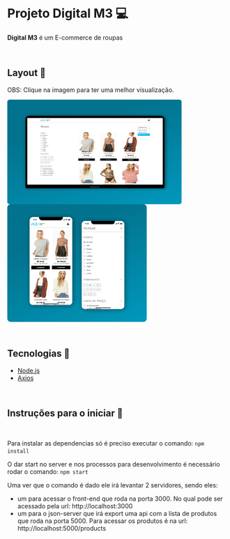 
# Projeto Digital M3 :computer: 
<p><strong>Digital M3</strong> é um E-commerce de roupas</p>


&nbsp;

## Layout :bookmark:
  OBS: Clique na imagem para ter uma melhor visualização.

  <img src="https://github.com/ItamarJoire/desenvoldevor-m3-vtex/blob/master/desktop.png" align="left" width="400" height="240">
  <img src="https://github.com/ItamarJoire/desenvoldevor-m3-vtex/blob/master/display-mobile.png"  align="center" width="320" height="270">
  
  
  &nbsp;
  
  ## Tecnologias	:toolbox:
  
* [Node.js](https://nodejs.org/en/)
* [Axios](https://expressjs.com/pt-br/)


&nbsp;


## Instruções para o iniciar :rocket:


 &nbsp;

Para instalar as dependencias só é preciso executar o comando: `npm install`

O dar start no server e nos processos para desenvolvimento é necessário rodar o comando: `npm start`

Uma ver que o comando é dado ele irá levantar 2 servidores, sendo eles:
 - um para acessar o front-end que roda na porta 3000. No qual pode ser acessado pela url: http://localhost:3000
 - um para o json-server que irá export uma api com a lista de produtos que roda na porta 5000. Para acessar os produtos é na url:  http://localhost:5000/products


